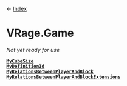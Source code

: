 ← [Index](index)
# VRage.Game
_Not yet ready for use_

**[`MyCubeSize`](VRage.Game.MyCubeSize)**  
**[`MyDefinitionId`](VRage.Game.MyDefinitionId)**  
**[`MyRelationsBetweenPlayerAndBlock`](VRage.Game.MyRelationsBetweenPlayerAndBlock)**  
**[`MyRelationsBetweenPlayerAndBlockExtensions`](VRage.Game.MyRelationsBetweenPlayerAndBlockExtensions)**  
